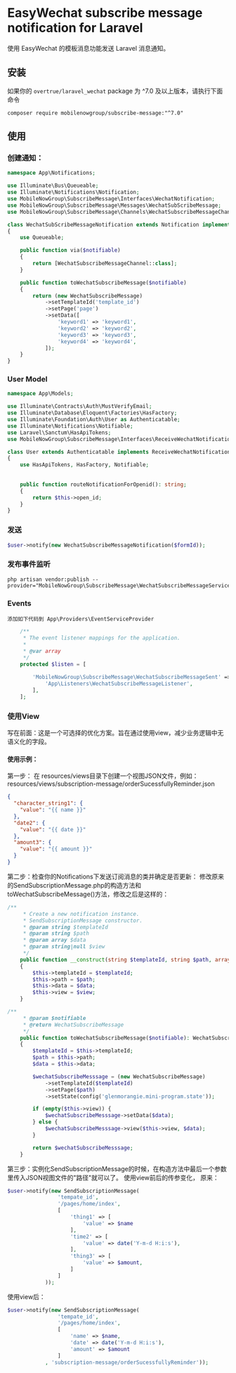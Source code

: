 # EasyWechat subscribe message notification for Laravel

使用 EasyWechat 的模板消息功能发送 Laravel 消息通知。

## 安装

如果你的 ``` overtrue/laravel_wechat ``` package 为 ^7.0 及以上版本，请执行下面命令

```shell
composer require mobilenowgroup/subscribe-message:"^7.0"
```
## 使用

### 创建通知：

```php
namespace App\Notifications;

use Illuminate\Bus\Queueable;
use Illuminate\Notifications\Notification;
use MobileNowGroup\SubscribeMessage\Interfaces\WechatNotification;
use MobileNowGroup\SubscribeMessage\Messages\WechatSubScribeMessage;
use MobileNowGroup\SubscribeMessage\Channels\WechatSubscribeMessageChannel;

class WechatSubScribeMessageNotification extends Notification implements WechatNotification
{
    use Queueable;

    public function via($notifiable)
    {
        return [WechatSubscribeMessageChannel::class];
    }

    public function toWechatSubscribeMessage($notifiable)
    {
        return (new WechatSubscribeMessage)
            ->setTemplateId('template_id')
            ->setPage('page')
            ->setData([
                'keyword1' => 'keyword1',
                'keyword2' => 'keyword2',
                'keyword3' => 'keyword3',
                'keyword4' => 'keyword4',
            ]);
    }
}
```

### User Model

```php
namespace App\Models;

use Illuminate\Contracts\Auth\MustVerifyEmail;
use Illuminate\Database\Eloquent\Factories\HasFactory;
use Illuminate\Foundation\Auth\User as Authenticatable;
use Illuminate\Notifications\Notifiable;
use Laravel\Sanctum\HasApiTokens;
use MobileNowGroup\SubscribeMessage\Interfaces\ReceiveWechatNotificationInterface;

class User extends Authenticatable implements ReceiveWechatNotificationInterface
{
    use HasApiTokens, HasFactory, Notifiable;
    
    
    public function routeNotificationForOpenid(): string;
    {
        return $this->open_id;
    }
}

```
### 发送

```php
$user->notify(new WechatSubscribeMessageNotification($formId));

```
### 发布事件监听
```
php artisan vendor:publish --provider="MobileNowGroup\SubscribeMessage\WechatSubscribeMessageServiceProvider" 
```

### Events
    添加如下代码到 App\Providers\EventServiceProvider
```php
    /**
     * The event listener mappings for the application.
     *
     * @var array
     */
    protected $listen = [
  
        'MobileNowGroup\SubscribeMessage\WechatSubscribeMessageSent' => [
            'App\Listeners\WechatSubscribeMessageListener',
        ],
    ];
```

### 使用View
写在前面：这是一个可选择的优化方案。旨在通过使用view，减少业务逻辑中无语义化的字段。
#### 使用示例：
第一步： 在 resources/views目录下创建一个视图JSON文件，例如：
        resources/views/subscription-message/orderSucessfullyReminder.json

```json
{
  "character_string1": {
    "value": "{{ name }}"
  },
  "date2": {
    "value": "{{ date }}"
  },
  "amount3": {
    "value": "{{ amount }}"
  }
}
```
 第二步：检查你的Notifications下发送订阅消息的类并确定是否更新：
修改原来的SendSubscriptionMessage.php的构造方法和toWechatSubscribeMessage()方法，修改之后是这样的：

```php
/**
     * Create a new notification instance.
     * SendSubscriptionMessage constructor.
     * @param string $templateId
     * @param string $path
     * @param array $data
     * @param string|null $view
     */
    public function __construct(string $templateId, string $path, array $data, ?string $view = null)
    {
        $this->templateId = $templateId;
        $this->path = $path;
        $this->data = $data;
        $this->view = $view;
    }
```

```php
/**
     * @param $notifiable
     * @return WechatSubscribeMessage
     */
    public function toWechatSubscribeMessage($notifiable): WechatSubscribeMessage
    {
        $templateId = $this->templateId;
        $path = $this->path;
        $data = $this->data;

        $wechatSubscribeMesssage = (new WechatSubscribeMessage)
            ->setTemplateId($templateId)
            ->setPage($path)
            ->setState(config('glenmorangie.mini-program.state'));

        if (empty($this->view)) {
            $wechatSubscribeMesssage->setData($data);
        } else {
            $wechatSubscribeMesssage->view($this->view, $data);
        }

        return $wechatSubscribeMesssage;
    }
```

第三步：实例化SendSubscriptionMessage的时候，在构造方法中最后一个参数里传入JSON视图文件的"路径"就可以了。 使用view前后的传参变化，
原来：
```php
$user->notify(new SendSubscriptionMessage(
                'tempate_id',
                '/pages/home/index',
                [
                    'thing1' => [
                        'value' => $name
                    ],
                    'time2' => [
                        'value' => date('Y-m-d H:i:s'),
                    ],
                    'thing3' => [
                        'value' => $amount,
                    ]
                ]
            ));
```
使用view后：
```php
$user->notify(new SendSubscriptionMessage(
                'tempate_id',
                '/pages/home/index',
                [
                    'name' => $name,
                    'date' => date('Y-m-d H:i:s'),
                    'amount' => $amount
                ]
            , 'subscription-message/orderSucessfullyReminder'));

```